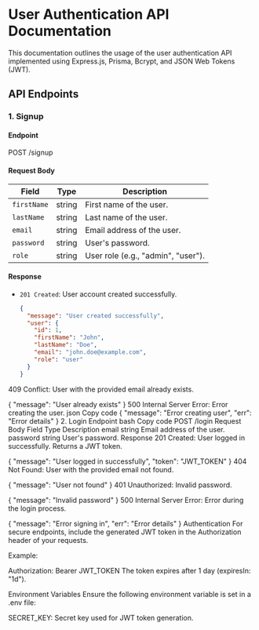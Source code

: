 # User Authentication API Documentation

This documentation outlines the usage of the user authentication API implemented using Express.js, Prisma, Bcrypt, and JSON Web Tokens (JWT).

## API Endpoints

### 1. Signup

#### Endpoint
POST /signup



#### Request Body

| Field      | Type   | Description                       |
|------------|--------|-----------------------------------|
| `firstName` | string | First name of the user.           |
| `lastName`  | string | Last name of the user.            |
| `email`     | string | Email address of the user.        |
| `password`  | string | User's password.                  |
| `role`      | string | User role (e.g., "admin", "user").|

#### Response
- `201 Created`: User account created successfully.
  ```json
  {
    "message": "User created successfully",
    "user": {
      "id": 1,
      "firstName": "John",
      "lastName": "Doe",
      "email": "john.doe@example.com",
      "role": "user"
    }
  }
409 Conflict: User with the provided email already exists.

{
  "message": "User already exists"
}
500 Internal Server Error: Error creating the user.
json
Copy code
{
  "message": "Error creating user",
  "err": "Error details"
}
2. Login
Endpoint
bash
Copy code
POST /login
Request Body
Field	Type	Description
email	string	Email address of the user.
password	string	User's password.
Response
201 Created: User logged in successfully. Returns a JWT token.

{
  "message": "User logged in successfully",
  "token": "JWT_TOKEN"
}
404 Not Found: User with the provided email not found.

{
  "message": "User not found"
}
401 Unauthorized: Invalid password.

{
  "message": "Invalid password"
}
500 Internal Server Error: Error during the login process.

{
  "message": "Error signing in",
  "err": "Error details"
}
Authentication
For secure endpoints, include the generated JWT token in the Authorization header of your requests.

Example:


Authorization: Bearer JWT_TOKEN
The token expires after 1 day (expiresIn: "1d").

Environment Variables
Ensure the following environment variable is set in a .env file:

SECRET_KEY: Secret key used for JWT token generation.


